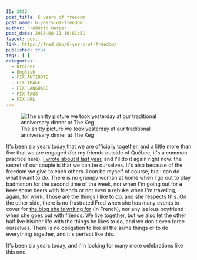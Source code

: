 ```yaml
---
ID: 2812
post_title: 6 years of freedom
post_name: 6-years-of-freedom
author: Frédéric Harper
post_date: 2013-08-11 16:01:51
layout: post
link: https://fred.dev/6-years-of-freedom/
published: true
tags: [ ]
categories:
  - Brainer
  - English
  - FIX ANTIDOTE
  - FIX IMAGE
  - FIX LANGUAGE
  - FIX TAGS
  - FIX URL
---
```

<figure><img src="http://fred.dev/wp-content/uploads/2013/08/cherie_et_moi.jpg" alt="The shitty picture we took yesterday at our traditional anniversary dinner at The Keg" class="size-full wp-image-12049"/><figcaption> The shitty picture we took yesterday at our traditional anniversary dinner at The Keg</figcaption></figure><p>It's been six years today that we are officially together, and a little more than five that we are engaged (for my friends outside of Québec, it's a common practice here). <a title="5 years later, she is still with me" href="https://fred.dev/5-years-later-she-is-still-with-me/">I wrote about it last year</a>, and I'll do it again right now: the secret of our couple is that we can be ourselves. It's also because of the freedom we give to each others. I can be myself of course, but I can do what I want to do. There is no grumpy woman at home when I go out to play badminton for the second time of the week, nor when I'm going out for <del>a beer</del> some beers with friends or not even a rebuke when I'm traveling, again, for work. Those are the things I like to do, and she respects this. On the other side, there is no frustrated Fred when she has many events to cover for <a href="http://www.pieuvre.ca/author/eplante/" target="_blank" rel="noopener noreferrer">the blog she is writing for</a> (in French), nor any jealous boyfriend when she goes out with friends. We live together, but we also let the other half live his/her life with the things he likes to do, and we don't even force ourselves. There is no obligation to like all the same things or to do everything together, and it's perfect like this.</p><p>It's been six years today, and I'm looking for many more celebrations like this one.</p> 